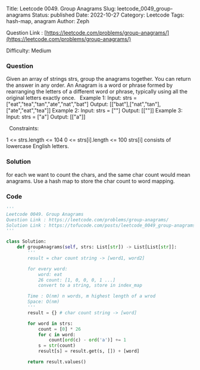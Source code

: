 Title: Leetcode 0049. Group Anagrams
Slug: leetcode_0049_group-anagrams
Status: published
Date: 2022-10-27
Category: Leetcode
Tags: hash-map, anagram
Author: Zeph

Question Link : [https://leetcode.com/problems/group-anagrams/](https://leetcode.com/problems/group-anagrams/)

Difficulty: Medium

### Question
Given an array of strings strs, group the anagrams together. You can return the answer in any order.
An Anagram is a word or phrase formed by rearranging the letters of a different word or phrase, typically using all the original letters exactly once.
 
Example 1:
Input: strs = ["eat","tea","tan","ate","nat","bat"]
Output: [["bat"],["nat","tan"],["ate","eat","tea"]]
Example 2:
Input: strs = [""]
Output: [[""]]
Example 3:
Input: strs = ["a"]
Output: [["a"]]

 
Constraints:

1 <= strs.length <= 104
0 <= strs[i].length <= 100
strs[i] consists of lowercase English letters.

### Solution

for each we want to count the chars, and the same char count would mean anagrams. Use a hash map to store the char count to word mapping.

### Code
```python
'''
Leetcode 0049. Group Anagrams
Question Link : https://leetcode.com/problems/group-anagrams/
Solution Link : https://tofucode.com/posts/leetcode_0049_group-anagrams.html
'''

class Solution:
    def groupAnagrams(self, strs: List[str]) -> List[List[str]]:
        '''
        result = char count string -> [word1, word2]

        for every word:
            word: eat
            26 count: [1, 0, 0, 0, 1 ...]
            convert to a string, store in index_map

        Time : O(nm) n words, m highest length of a wrod
        Space: O(nm)
        '''
        result = {} # char count string -> [word]

        for word in strs:
            count = [0] * 26
            for c in word:
                count[ord(c) - ord('a')] += 1
            s = str(count)
            result[s] = result.get(s, []) + [word]

        return result.values()






```

